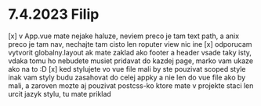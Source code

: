 # 7.4.2023 Filip
[x] v App.vue mate nejake haluze, neviem preco je tam text path, a anix preco je tam nav, nechajte tam cisto len roputer view nic ine
[x] odporucam vytvorit globalny.layout ak mate zaklad ako footer a header vsade taky isty, vdaka tomu ho nebudete musiet pridavat do kazdej page, marko vam ukaze ako na to :D
[x] ked stylujete vo vue file mali by ste pouzivat scoped style inak vam styly budu zasahovat do celej appky a nie len do vue file ako by mali, a zaroven mozte aj pouzivat postcss-ko ktore mate v projekte staci len urcit jazyk stylu, tu mate priklad <style lang="postcss" scoped></style>